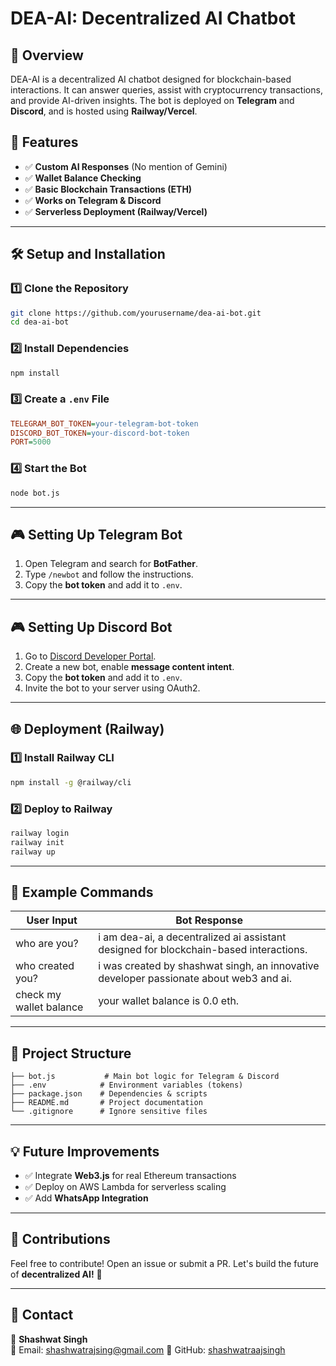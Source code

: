 # DEA-AI: Decentralized AI Chatbot

## 📌 Overview
DEA-AI is a decentralized AI chatbot designed for blockchain-based interactions. It can answer queries, assist with cryptocurrency transactions, and provide AI-driven insights. The bot is deployed on **Telegram** and **Discord**, and is hosted using **Railway/Vercel**.

## 🚀 Features
- ✅ **Custom AI Responses** (No mention of Gemini)
- ✅ **Wallet Balance Checking**
- ✅ **Basic Blockchain Transactions (ETH)**
- ✅ **Works on Telegram & Discord**
- ✅ **Serverless Deployment (Railway/Vercel)**

---

## 🛠️ Setup and Installation

### **1️⃣ Clone the Repository**
```sh
git clone https://github.com/yourusername/dea-ai-bot.git
cd dea-ai-bot
```

### **2️⃣ Install Dependencies**
```sh
npm install
```

### **3️⃣ Create a `.env` File**
```ini
TELEGRAM_BOT_TOKEN=your-telegram-bot-token
DISCORD_BOT_TOKEN=your-discord-bot-token
PORT=5000
```

### **4️⃣ Start the Bot**
```sh
node bot.js
```

---

## 🎮 Setting Up Telegram Bot
1. Open Telegram and search for **BotFather**.
2. Type `/newbot` and follow the instructions.
3. Copy the **bot token** and add it to `.env`.

---

## 🎮 Setting Up Discord Bot
1. Go to [Discord Developer Portal](https://discord.com/developers/applications).
2. Create a new bot, enable **message content intent**.
3. Copy the **bot token** and add it to `.env`.
4. Invite the bot to your server using OAuth2.

---

## 🌐 Deployment (Railway)
### **1️⃣ Install Railway CLI**
```sh
npm install -g @railway/cli
```
### **2️⃣ Deploy to Railway**
```sh
railway login
railway init
railway up
```

---

## 📜 Example Commands
| **User Input** | **Bot Response** |
|--------------|----------------|
| who are you? | i am dea-ai, a decentralized ai assistant designed for blockchain-based interactions. |
| who created you? | i was created by shashwat singh, an innovative developer passionate about web3 and ai. |
| check my wallet balance | your wallet balance is 0.0 eth. |

---

## 📂 Project Structure
```
├── bot.js           # Main bot logic for Telegram & Discord
├── .env            # Environment variables (tokens)
├── package.json    # Dependencies & scripts
├── README.md       # Project documentation
└── .gitignore      # Ignore sensitive files
```

---

## 💡 Future Improvements
- ✅ Integrate **Web3.js** for real Ethereum transactions
- ✅ Deploy on AWS Lambda for serverless scaling
- ✅ Add **WhatsApp Integration**

---

## 🤝 Contributions
Feel free to contribute! Open an issue or submit a PR. Let's build the future of **decentralized AI!** 🚀

---

## 📧 Contact
👤 **Shashwat Singh**  
📧 Email: shashwatrajsing@gmail.com
🔗 GitHub: [shashwatraajsingh](https://github.com/shashwatraajsingh)  

